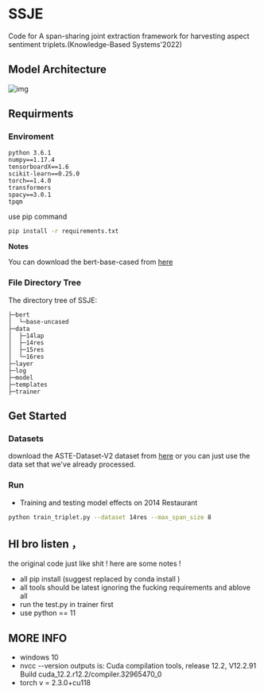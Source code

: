 # SSJE

Code for A span-sharing joint extraction framework for harvesting aspect sentiment triplets.(Knowledge-Based Systems'2022)

## Model Architecture

![img](https://gitee.com/YDLinGit/blog-img/raw/master/1-s2.0-S0950705122001381-gr2_lrg.jpg)



## Requirments

### Enviroment

```
python 3.6.1
numpy==1.17.4
tensorboardX==1.6
scikit-learn==0.25.0
torch==1.4.0
transformers
spacy==3.0.1
tpqm
```

use pip command


```bash
pip install -r requirements.txt
```

**Notes**

You can download the bert-base-cased from [here](https://huggingface.co/bert-base-cased)



### File Directory Tree

The directory tree of SSJE:

```
├─bert
│  └─base-uncased
├─data
│  ├─14lap
│  ├─14res
│  ├─15res
│  └─16res
├─layer
├─log
├─model
├─templates
├─trainer
```



## Get Started

### Datasets

download the  ASTE-Dataset-V2 dataset from  [here]( https://github.com/xuuuluuu/SemEval-Triplet-data/tree/master/ASTE-Data-V2-EMNLP2020)  or you can just use the data set that we've already processed.

### Run  

- Training and testing model effects on 2014 Restaurant

```bash
python train_triplet.py --dataset 14res --max_span_size 8
```


## HI bro listen ，
the original code just like shit !
here are some notes !

- all pip install (suggest replaced by conda install )
- all tools should be latest ignoring the fucking requirements and ablove all
- run the test.py in trainer first
- use python == 11

## MORE INFO 
- windows 10 
- nvcc --version outputs is:
Cuda compilation tools, release 12.2, V12.2.91
Build cuda_12.2.r12.2/compiler.32965470_0
- torch v = 2.3.0+cu118
